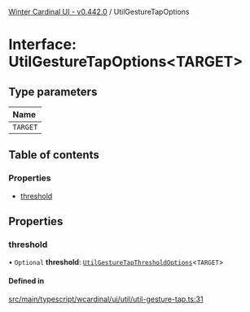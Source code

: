 [Winter Cardinal UI - v0.442.0](../index.md) / UtilGestureTapOptions

# Interface: UtilGestureTapOptions\<TARGET\>

## Type parameters

| Name |
| :------ |
| `TARGET` |

## Table of contents

### Properties

- [threshold](UtilGestureTapOptions.md#threshold)

## Properties

### threshold

• `Optional` **threshold**: [`UtilGestureTapThresholdOptions`](UtilGestureTapThresholdOptions.md)\<`TARGET`\>

#### Defined in

[src/main/typescript/wcardinal/ui/util/util-gesture-tap.ts:31](https://github.com/winter-cardinal/winter-cardinal-ui/blob/v0.442.0/src/main/typescript/wcardinal/ui/util/util-gesture-tap.ts#L31)

